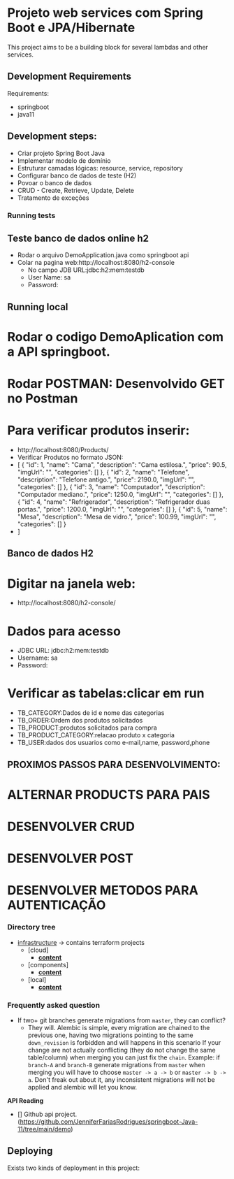 # Projeto web services com Spring Boot e JPA/Hibernate 

This project aims to be a building block for several lambdas and other services.

## Development Requirements

Requirements:
* springboot
* java11



## Development steps:

- Criar projeto Spring Boot Java
- Implementar modelo de domínio
- Estruturar camadas lógicas: resource, service, repository
- Configurar banco de dados de teste (H2)
- Povoar o banco de dados
- CRUD - Create, Retrieve, Update, Delete
- Tratamento de exceções 

### Running tests
## Teste banco de dados online h2
* Rodar o arquivo DemoApplication.java como springboot api
* Colar na pagina web:http://localhost:8080/h2-console
  * No campo JDB URL:jdbc:h2:mem:testdb
  * User Name: sa
  * Password:


## Running local
# Rodar o codigo DemoAplication com a API springboot.
# Rodar POSTMAN: Desenvolvido GET no Postman
# Para verificar produtos inserir:
* http://localhost:8080/Products/
* Verificar Produtos no formato JSON:
* [
    {
        "id": 1,
        "name": "Cama",
        "description": "Cama estilosa.",
        "price": 90.5,
        "imgUrl": "",
        "categories": []
    },
    {
        "id": 2,
        "name": "Telefone",
        "description": "Telefone antigo.",
        "price": 2190.0,
        "imgUrl": "",
        "categories": []
    },
    {
        "id": 3,
        "name": "Computador",
        "description": "Computador mediano.",
        "price": 1250.0,
        "imgUrl": "",
        "categories": []
    },
    {
        "id": 4,
        "name": "Refrigerador",
        "description": "Refrigerador duas portas.",
        "price": 1200.0,
        "imgUrl": "",
        "categories": []
    },
    {
        "id": 5,
        "name": "Mesa",
        "description": "Mesa de vidro.",
        "price": 100.99,
        "imgUrl": "",
        "categories": []
    }
* ]


##  Banco de dados H2
# Digitar na janela web: 
* http://localhost:8080/h2-console/
# Dados para acesso
* JDBC URL: jdbc:h2:mem:testdb
* Username: sa
* Password: 

# Verificar as tabelas:clicar em run
 * TB_CATEGORY:Dados de id e nome das categorias
 * TB_ORDER:Ordem dos produtos solicitados
 * TB_PRODUCT:produtos solicitados para compra
 * TB_PRODUCT_CATEGORY:relacao produto x categoria
 * TB_USER:dados dos usuarios como e-mail,name, password,phone

 ## PROXIMOS PASSOS PARA DESENVOLVIMENTO:
 # ALTERNAR PRODUCTS PARA PAIS
 # DESENVOLVER CRUD
 # DESENVOLVER POST
 # DESENVOLVER METODOS PARA AUTENTICAÇÃO




### Directory tree

* [infrastructure](./infrastructure) -> contains terraform projects
    * [cloud]
        * [**content**](./infrastructure/cloud)
    * [components]
        * [**content**](./infrastructure/components)
    * [local]
        * [**content**](./infrastructure/local)


### Frequently asked question

- If two+ git branches generate migrations from `master`, they can conflict?
    - They will. Alembic is simple, every migration are chained to the previous one,
      having two migrations pointing to the same `down_revision` is forbidden and will happens in this scenario
      If your change are not actually conflicting (they do not change the same table/column) when merging you can just fix the `chain`.
      Example: if `branch-A` and `branch-B` generate migrations from `master`
      when merging you will have to choose `master -> a -> b` or `master -> b -> a`.
      Don't freak out about it, any inconsistent migrations will not be applied and alembic will let you know.

**API Reading**
- [] Github api project. (https://github.com/JenniferFariasRodrigues/springboot-Java-11/tree/main/demo)

## Deploying

Exists two kinds of deployment in this project:





